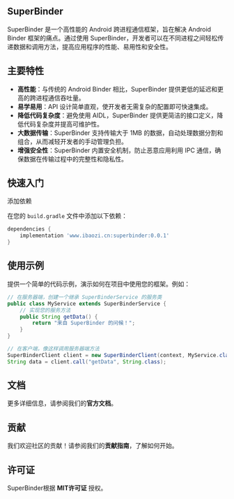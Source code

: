
## SuperBinder

SuperBinder 是一个高性能的 Android 跨进程通信框架，旨在解决 Android Binder 框架的痛点。通过使用 SuperBinder，开发者可以在不同进程之间轻松传递数据和调用方法，提高应用程序的性能、易用性和安全性。

## 主要特性

- **高性能**：与传统的 Android Binder 相比，SuperBinder 提供更低的延迟和更高的跨进程通信吞吐量。
- **易学易用**：API 设计简单直观，使开发者无需复杂的配置即可快速集成。
- **降低代码复杂度**：避免使用 AIDL，SuperBinder 提供更简洁的接口定义，降低代码复杂度并提高可维护性。
- **大数据传输**：SuperBinder 支持传输大于 1MB 的数据，自动处理数据分割和组合，从而减轻开发者的手动管理负担。
- **增强安全性**：SuperBinder 内置安全机制，防止恶意应用利用 IPC 通信，确保数据在传输过程中的完整性和隐私性。

## 快速入门

添加依赖

在您的 `build.gradle` 文件中添加以下依赖：

```groovy
dependencies {
    implementation 'www.ibaozi.cn:superbinder:0.0.1'
}
```

## 使用示例

提供一个简单的代码示例，演示如何在项目中使用您的框架。例如：

```java
// 在服务器端，创建一个继承 SuperBinderService 的服务类
public class MyService extends SuperBinderService {
    // 实现您的服务方法
    public String getData() {
        return "来自 SuperBinder 的问候！";
    }
}

// 在客户端，像这样调用服务器端方法
SuperBinderClient client = new SuperBinderClient(context, MyService.class);
String data = client.call("getData", String.class);

```

## 文档

更多详细信息，请参阅我们的**官方文档**。

## 贡献

我们欢迎社区的贡献！请参阅我们的**贡献指南**，了解如何开始。

## 许可证

SuperBinder根据 **MIT许可证** 授权。
